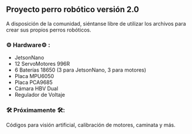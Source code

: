 ## Proyecto perro robótico versión 2.0

A disposición de la comunidad, siéntanse libre de utilizar los archivos para crear sus propios perros robóticos.

### ⚙️ Hardware⚙️ :
* JetsonNano
* 12 ServoMotores 996R
* 6 Baterías 18650 (3 para JetsonNano, 3 para motores)
* Placa MPU6050
* Placa PCA9685
* Cámara HBV Dual
* Regulador de Voltaje

### 🛠️ Próximamente 🛠️:
Códigos para visión artificial, calibración de motores, caminata y más.
